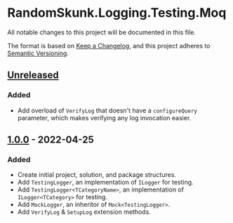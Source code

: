 # RandomSkunk.Logging.Testing.Moq

All notable changes to this project will be documented in this file.

The format is based on [Keep a Changelog],
and this project adheres to [Semantic Versioning].

## [Unreleased]

### Added

- Add overload of `VerifyLog` that doesn't have a `configureQuery` parameter, which makes verifying any log invocation easier.

## [1.0.0] - 2022-04-25

### Added

- Create initial project, solution, and package structures.
- Add `TestingLogger`, an implementation of `ILogger` for testing.
- Add `TestingLogger<TCategoryName>`, an implementation of `ILogger<TCategory>` for testing.
- Add `MockLogger`, an inheritor of `Mock<TestingLogger>`.
- Add `VerifyLog` & `SetupLog` extension methods.

[Keep a Changelog]: https://keepachangelog.com/en/1.0.0/
[Semantic Versioning]: https://semver.org/spec/v2.0.0.html
[1.0.0]: https://github.com/bfriesen/RandomSkunk.Logging.Testing.Moq/compare/b77fae71a17716c64e37cce545223d3027f049e8...v1.0.0
[Unreleased]: https://github.com/bfriesen/RandomSkunk.Logging.Testing.Moq/compare/v1.0.0...HEAD
